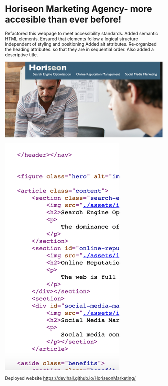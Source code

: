 # Horiseon Marketing Agency- more accesible than ever before!
Refactored this webpage to meet accessibility standards.
Added semantic HTML elements.
Ensured that elements follow a logical structure independent of styling and positioning
Added alt attributes.
Re-organized the heading attributes.
so that they are in sequential order.
Also added a descriptive title.

![Screenshot 1](https://github.com/devihall/HoriseonMarketing/blob/main/Screen%20Shot%202022-06-28%20at%208.24.28%20AM.png)

![Screenshot 2](https://github.com/devihall/HoriseonMarketing/blob/main/Screen%20Shot%202022-06-28%20at%208.25.40%20AM.png)

Deployed website https://devihall.github.io/HoriseonMarketing/

